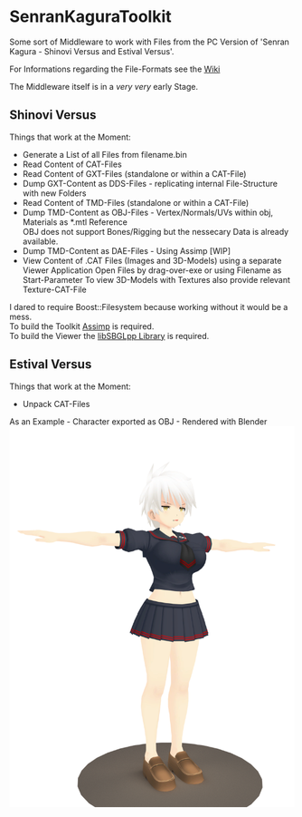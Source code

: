 # SenranKaguraToolkit

Some sort of Middleware to work with Files from the PC Version of 'Senran Kagura - Shinovi Versus and Estival Versus'.  

For Informations regarding the File-Formats see the [Wiki](https://github.com/berndt-simon/SenranKaguraToolkit/wiki)

The Middleware itself is in a _very very_ early Stage.

## Shinovi Versus

Things that work at the Moment:
* Generate a List of all Files from filename.bin
* Read Content of CAT-Files
* Read Content of GXT-Files (standalone or within a CAT-File)
* Dump GXT-Content as DDS-Files - replicating internal File-Structure with new Folders
* Read Content of TMD-Files (standalone or within a CAT-File)
* Dump TMD-Content as OBJ-Files - Vertex/Normals/UVs within obj, Materials as *.mtl Reference  
 OBJ does not support Bones/Rigging but the nessecary Data is already available.
* Dump TMD-Content as DAE-Files - Using Assimp [WIP]
* View Content of .CAT Files (Images and 3D-Models) using a separate Viewer Application
 Open Files by drag-over-exe or using Filename as Start-Parameter
 To view 3D-Models with Textures also provide relevant Texture-CAT-File

I dared to require Boost::Filesystem because working without it would be a mess.  
To build the Toolkit [Assimp](http://www.assimp.org/) is required.  
To build the Viewer the [libSBGLpp Library](https://github.com/berndt-simon/libSBGLpp) is required.

## Estival Versus

Things that work at the Moment:
* Unpack CAT-Files

As an Example - Character exported as OBJ - Rendered with Blender
<img src="blender_export.png" width="512">
